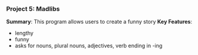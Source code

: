 ### Project 5: Madlibs
**Summary**: This program allows users to create a funny story
**Key Features**: 
- lengthy
- funny
- asks for nouns, plural nouns, adjectives, verb ending in -ing
